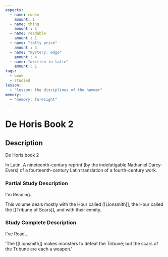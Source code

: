 ```yaml
---
aspects: 
  - name: codex
    amount: 1
  - name: thing
    amount : 1
  - name: readable
    amount : 1
  - name: "tally price"
    amount : 3
  - name: "mystery: edge"
    amount : 4
  - name: "written in latin"
    amount : 1
tags:
  - book
  - studied
lesson:
  - "lesson: the disciplines of the hammer"
memory:
  - "memory: foresight"
---
```


# De Horis Book 2

## Description
De Horis book 2

In Latin. A nineteenth-century reprint (by the indefatigable Nathaniel Darcy-Evers) of a fourteenth-century Latin translation of a fourth-century work.
### Partial Study Description
I'm Reading...

This volume deals mostly with the Hour called [[Lionsmith]], the Hour called the [[Tribune of Scars]], and with their enmity.
### Study Complete Description
I've Read...

'The [[Lionsmith]] makes monsters to defeat the Tribune; but the scars of the Tribune are each a weapon.'